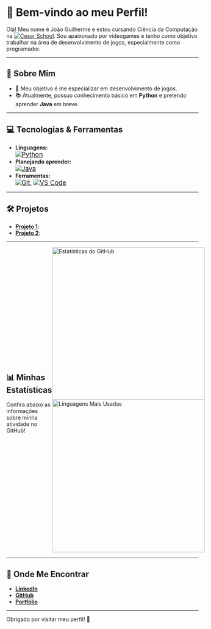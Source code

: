 # 👾 Bem-vindo ao meu Perfil!  


Olá! Meu nome é João Guilherme e estou cursando Ciência da Computação na [![Cesar School](https://img.shields.io/badge/-Cesar%20School-ff6600?style=flat-square)](https://www.cesar.school). Sou apaixonado por videogames e tenho como objetivo trabalhar na área de desenvolvimento de jogos, especialmente como programador.  


---

## 🚀 Sobre Mim  
- 🎯 Meu objetivo é me especializar em desenvolvimento de jogos.  
- 📚 Atualmente, possuo conhecimento básico em **Python** e pretendo aprender **Java** em breve.  

---

## 💻 Tecnologias & Ferramentas  
- **Linguagens:**  
  <span style="font-size: 1.2em;">
    [![Python](https://img.shields.io/badge/-Python-3776AB?logo=python&logoColor=white)](https://www.python.org/)
  </span>  
- **Planejando aprender:**  
  <span style="font-size: 1.2em;">
    [![Java](https://img.shields.io/badge/-Java-007396?logo=java&logoColor=white)](https://www.oracle.com/java/)
  </span>  
- **Ferramentas:**  
  <span style="font-size: 1.2em;">
    [![Git](https://img.shields.io/badge/-Git-F05032?logo=git&logoColor=white)](https://git-scm.com/), 
    [![VS Code](https://img.shields.io/badge/-VS%20Code-007ACC?logo=visual-studio-code&logoColor=white)](https://code.visualstudio.com/)
  </span>

---

## 🛠️ Projetos  
- [**Projeto 1**](#): 
- [**Projeto 2**](#): 

---

<div style="display: flex; justify-content: space-between; align-items: center;">
  <div>
    <h2>📊 Minhas Estatísticas</h2>
    <p>Confira abaixo as informações sobre minha atividade no GitHub!</p>
  </div>
  <div>
    <img src="https://github-readme-stats.vercel.app/api?username=jjoaoguilherme&show_icons=true&theme=dracula" alt="Estatísticas do GitHub" width="400px"/>
    <img src="https://github-readme-stats.vercel.app/api/top-langs/?username=jjoaoguilherme&layout=compact&theme=dracula" alt="Linguagens Mais Usadas" width="400px"/>
  </div>
</div>

---

## 🔗 Onde Me Encontrar  
- [**LinkedIn**](#)  
- [**GitHub**](https://github.com/jjoaoguilherme)  
- [**Portfólio**](#)  

---

Obrigado por visitar meu perfil!  🚀  
  

